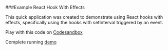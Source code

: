 ###Example React Hook With Effects

This quick application was created to demonstrate using React hooks with effects, specifically using the hooks with setInterval triggered by an event.

Play with this code on [Codesandbox](https://codesandbox.io/s/timer-hook-z8z73)

Complete running [demo](https://z8z73.csb.app/)
